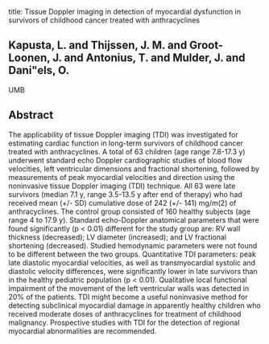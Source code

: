 title: Tissue Doppler imaging in detection of myocardial dysfunction in survivors of childhood cancer treated with anthracyclines

## Kapusta, L. and Thijssen, J. M. and Groot-Loonen, J. and Antonius, T. and Mulder, J. and Dani"els, O.
UMB


## Abstract
The applicability of tissue Doppler imaging (TDI) was investigated for estimating cardiac function in long-term survivors of childhood cancer treated with anthracyclines. A total of 63 children (age range 7.8-17.3 y) underwent standard echo Doppler cardiographic studies of blood flow velocities, left ventricular dimensions and fractional shortening, followed by measurements of peak myocardial velocities and direction using the noninvasive tissue Doppler imaging (TDI) technique. All 63 were late survivors (median 7.1 y, range 3.5-13.5 y after end of therapy) who had received mean (+/- SD) cumulative dose of 242 (+/- 141) mg/m(2) of anthracyclines. The control group consisted of 160 healthy subjects (age range 4 to 17.9 y). Standard echo-Doppler anatomical parameters that were found significantly (p < 0.01) different for the study group are: RV wall thickness (decreased); LV diameter (increased); and LV fractional shortening (decreased). Studied hemodynamic parameters were not found to be different between the two groups. Quantitative TDI parameters: peak late diastolic myocardial velocities, as well as transmyocardial systolic and diastolic velocity differences, were significantly lower in late survivors than in the healthy pediatric population (p < 0.01). Qualitative local functional impairment of the movement of the left ventricular walls was detected in 20% of the patients. TDI might become a useful noninvasive method for detecting subclinical myocardial damage in apparently healthy children who received moderate doses of anthracyclines for treatment of childhood malignancy. Prospective studies with TDI for the detection of regional myocardial abnormalities are recommended.

